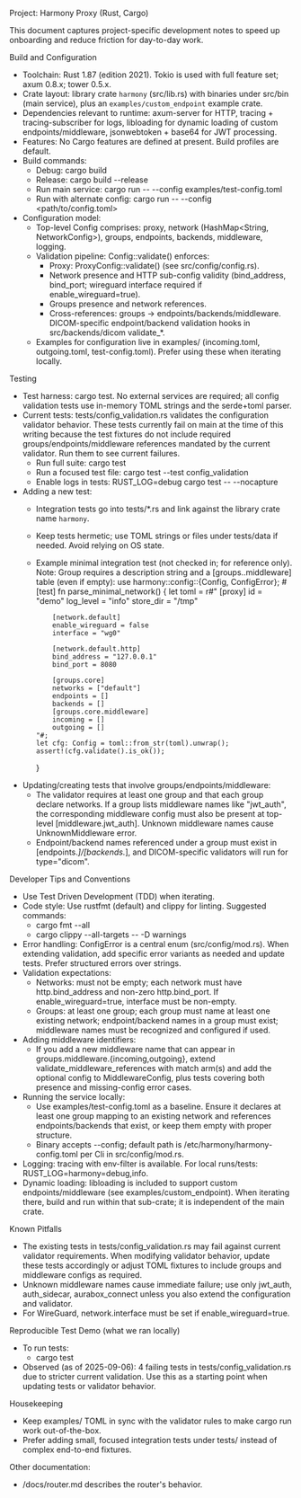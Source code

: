 Project: Harmony Proxy (Rust, Cargo)

This document captures project-specific development notes to speed up onboarding and reduce friction for day-to-day work.

Build and Configuration
- Toolchain: Rust 1.87 (edition 2021). Tokio is used with full feature set; axum 0.8.x; tower 0.5.x.
- Crate layout: library crate `harmony` (src/lib.rs) with binaries under src/bin (main service), plus an `examples/custom_endpoint` example crate.
- Dependencies relevant to runtime: axum-server for HTTP, tracing + tracing-subscriber for logs, libloading for dynamic loading of custom endpoints/middleware, jsonwebtoken + base64 for JWT processing.
- Features: No Cargo features are defined at present. Build profiles are default.
- Build commands:
  - Debug: cargo build
  - Release: cargo build --release
  - Run main service: cargo run -- --config examples/test-config.toml
  - Run with alternate config: cargo run -- --config <path/to/config.toml>
- Configuration model:
  - Top-level Config comprises: proxy, network (HashMap<String, NetworkConfig>), groups, endpoints, backends, middleware, logging.
  - Validation pipeline: Config::validate() enforces:
    - Proxy: ProxyConfig::validate() (see src/config/config.rs).
    - Network presence and HTTP sub-config validity (bind_address, bind_port; wireguard interface required if enable_wireguard=true).
    - Groups presence and network references.
    - Cross-references: groups -> endpoints/backends/middleware. DICOM-specific endpoint/backend validation hooks in src/backends/dicom validate_*.
  - Examples for configuration live in examples/ (incoming.toml, outgoing.toml, test-config.toml). Prefer using these when iterating locally.

Testing
- Test harness: cargo test. No external services are required; all config validation tests use in-memory TOML strings and the serde+toml parser.
- Current tests: tests/config_validation.rs validates the configuration validator behavior. These tests currently fail on main at the time of this writing because the test fixtures do not include required groups/endpoints/middleware references mandated by the current validator. Run them to see current failures.
  - Run full suite: cargo test
  - Run a focused test file: cargo test --test config_validation
  - Enable logs in tests: RUST_LOG=debug cargo test -- --nocapture
- Adding a new test:
  - Integration tests go into tests/*.rs and link against the library crate name `harmony`.
  - Keep tests hermetic; use TOML strings or files under tests/data if needed. Avoid relying on OS state.
  - Example minimal integration test (not checked in; for reference only). Note: Group requires a description string and a [groups.<name>.middleware] table (even if empty):
    use harmony::config::{Config, ConfigError};
    #[test]
    fn parse_minimal_network() {
        let toml = r#"
            [proxy]
            id = "demo"
            log_level = "info"
            store_dir = "/tmp"

            [network.default]
            enable_wireguard = false
            interface = "wg0"

            [network.default.http]
            bind_address = "127.0.0.1"
            bind_port = 8080

            [groups.core]
            networks = ["default"]
            endpoints = []
            backends = []
            [groups.core.middleware]
            incoming = []
            outgoing = []
        "#;
        let cfg: Config = toml::from_str(toml).unwrap();
        assert!(cfg.validate().is_ok());
    }
- Updating/creating tests that involve groups/endpoints/middleware:
  - The validator requires at least one group and that each group declare networks. If a group lists middleware names like "jwt_auth", the corresponding middleware config must also be present at top-level [middleware.jwt_auth]. Unknown middleware names cause UnknownMiddleware error.
  - Endpoint/backend names referenced under a group must exist in [endpoints.*]/[backends.*], and DICOM-specific validators will run for type="dicom".

Developer Tips and Conventions
- Use Test Driven Development (TDD) when iterating.
- Code style: Use rustfmt (default) and clippy for linting. Suggested commands:
  - cargo fmt --all
  - cargo clippy --all-targets -- -D warnings
- Error handling: ConfigError is a central enum (src/config/mod.rs). When extending validation, add specific error variants as needed and update tests. Prefer structured errors over strings.
- Validation expectations:
  - Networks: must not be empty; each network must have http.bind_address and non-zero http.bind_port. If enable_wireguard=true, interface must be non-empty.
  - Groups: at least one group; each group must name at least one existing network; endpoint/backend names in a group must exist; middleware names must be recognized and configured if used.
- Adding middleware identifiers:
  - If you add a new middleware name that can appear in groups.middleware.{incoming,outgoing}, extend validate_middleware_references with match arm(s) and add the optional config to MiddlewareConfig, plus tests covering both presence and missing-config error cases.
- Running the service locally:
  - Use examples/test-config.toml as a baseline. Ensure it declares at least one group mapping to an existing network and references endpoints/backends that exist, or keep them empty with proper structure.
  - Binary accepts --config; default path is /etc/harmony/harmony-config.toml per Cli in src/config/mod.rs.
- Logging: tracing with env-filter is available. For local runs/tests: RUST_LOG=harmony=debug,info.
- Dynamic loading: libloading is included to support custom endpoints/middleware (see examples/custom_endpoint). When iterating there, build and run within that sub-crate; it is independent of the main crate.

Known Pitfalls
- The existing tests in tests/config_validation.rs may fail against current validator requirements. When modifying validator behavior, update these tests accordingly or adjust TOML fixtures to include groups and middleware configs as required.
- Unknown middleware names cause immediate failure; use only jwt_auth, auth_sidecar, aurabox_connect unless you also extend the configuration and validator.
- For WireGuard, network.interface must be set if enable_wireguard=true.

Reproducible Test Demo (what we ran locally)
- To run tests:
  - cargo test
- Observed (as of 2025-09-06): 4 failing tests in tests/config_validation.rs due to stricter current validation. Use this as a starting point when updating tests or validator behavior.

Housekeeping
- Keep examples/ TOML in sync with the validator rules to make cargo run work out-of-the-box.
- Prefer adding small, focused integration tests under tests/ instead of complex end-to-end fixtures.

Other documentation:
- /docs/router.md describes the router's behavior.